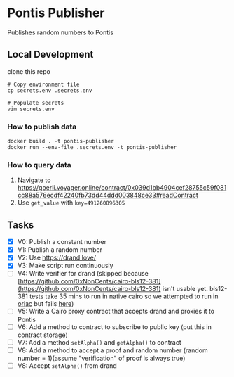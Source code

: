 # Pontis Publisher

Publishes random numbers to Pontis

## Local Development

clone this repo

```shell
# Copy environment file
cp secrets.env .secrets.env

# Populate secrets
vim secrets.env
```

### How to publish data

```shell
docker build . -t pontis-publisher
docker run --env-file .secrets.env -t pontis-publisher
```

### How to query data

1. Navigate to <https://goerli.voyager.online/contract/0x039d1bb4904cef28755c59f081cc88a576ecdf42240fb73dd44ddd003848ce33#readContract>
1. Use `get_value` with `key=491260896305`

## Tasks

- [x] V0: Publish a constant number
- [x] V1: Publish a random number
- [x] V2: Use <https://drand.love/>
- [x] V3: Make script run continuously
- [ ] V4: Write verifier for drand (skipped because [https://github.com/0xNonCents/cairo-bls12-381](https://github.com/0xNonCents/cairo-bls12-381) isn't usable yet. bls12-381 tests take 35 mins to run in native cairo so we attempted to run in [oriac](https://github.com/xJonathanLEI/oriac) but fails [here](https://github.com/xJonathanLEI/oriac/blob/master/src/cairo/lang/vm/cairo_runner.rs#L634))
- [ ] V5: Write a Cairo proxy contract that accepts drand and proxies it to Pontis
- [ ] V6: Add a method to contract to subscribe to public key (put this in contract storage)
- [ ] V7: Add a method `setAlpha()` and `getAlpha()` to contract
- [ ] V8: Add a method to accept a proof and random number (random number = 1)(assume "verification" of proof is always true)
- [ ] V8: Accept `setAlpha()` from drand

